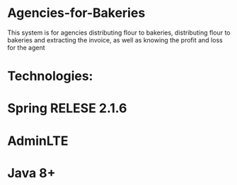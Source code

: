 # Agencies-for-Bakeries
This system is for agencies distributing flour to bakeries, distributing flour to bakeries and extracting the invoice, as well as knowing the profit and loss for the agent


# Technologies:

# Spring RELESE 2.1.6
# AdminLTE
# Java 8+

